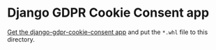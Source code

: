 # Django GDPR Cookie Consent app

[Get the django-gdpr-cookie-consent app](https://websightful.gumroad.com/l/django-gdpr-cookie-consent) and put the `*.whl` file to this directory.
